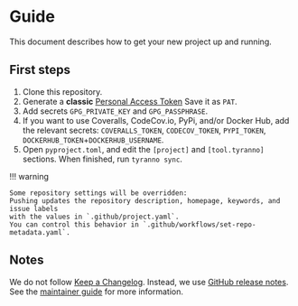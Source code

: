 # Guide

This document describes how to get your new project up and running.

## First steps

1. Clone this repository.
2. Generate a **classic**
   [Personal Access Token](https://docs.github.com/en/authentication/keeping-your-account-and-data-secure/creating-a-personal-access-token)
   Save it as `PAT`.
3. Add secrets `GPG_PRIVATE_KEY` and `GPG_PASSPHRASE`.
4. If you want to use Coveralls, CodeCov.io, PyPi, and/or Docker Hub, add the relevant secrets:
   `COVERALLS_TOKEN`, `CODECOV_TOKEN`, `PYPI_TOKEN`, `DOCKERHUB_TOKEN`+`DOCKERHUB_USERNAME`.
5. Open `pyproject.toml`, and edit the `[project]` and `[tool.tyranno]` sections.
   When finished, run `tyranno sync`.

!!! warning

    Some repository settings will be overridden:
    Pushing updates the repository description, homepage, keywords, and issue labels
    with the values in `.github/project.yaml`.
    You can control this behavior in `.github/workflows/set-repo-metadata.yaml`.

## Notes

We do not follow [Keep a Changelog](https://keepachangelog.com/).
Instead, we use [GitHub release notes](https://docs.github.com/en/github/administering-a-repository/managing-releases-in-a-repository).
See the [maintainer guide](https://dmyersturnbull.github.io/ref/maintainer-guide/) for more information.
